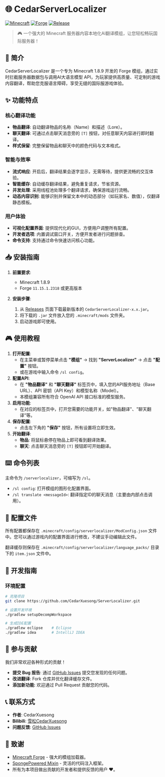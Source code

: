 # 🌐 CedarServerLocalizer

[![Minecraft](https://img.shields.io/badge/Minecraft-1.8.9-brightgreen.svg)](https://minecraft.net)
[![Forge](https://img.shields.io/badge/Forge-11.15.1.2318-blue.svg)](https://files.minecraftforge.net)
[![Release](https://img.shields.io/github/v/release/CedarXuesong/ServerLocalizer?include_prereleases&color=orange)](https://github.com/CedarXuesong/ServerLocalizer/releases)

> 🎮 一个强大的 Minecraft 服务器内容本地化AI翻译模组，让您轻松畅玩国际服务器！

## 📖 简介

CedarServerLocalizer 是一个专为 Minecraft 1.8.9 开发的 Forge 模组，通过实时拦截服务器数据包与调用AI大语言模型 API，为玩家提供高质量、可定制的游戏内容翻译，帮助您克服语言障碍，享受无缝的国际服游戏体验。

## ✨ 功能特点

### 核心翻译功能
- **物品翻译**: 自动翻译物品的名称（Name）和描述（Lore）。
- **聊天翻译**: 可通过点击聊天消息旁的 `[T]` 按钮，对任意聊天内容进行即时翻译。
- **样式保留**: 完整保留物品和聊天中的颜色代码与文本格式。

### 智能与效率
- **流式响应**: 开启后，翻译结果会逐字显示，无需等待，提供更流畅的交互体验。
- **智能缓存**: 自动缓存翻译结果，避免重复请求，节省资源。
- **并发处理**: 采用线程池处理多个翻译请求，确保游戏运行流畅。
- **动态内容识别**: 能够识别并保留文本中的动态部分（如玩家名、数值），仅翻译静态模板。

### 用户体验
- **可视化配置界面**: 提供现代化的GUI，方便用户调整所有配置。
- **开发者选项**: 内置调试窗口开关，方便开发者进行问题排查。
- **命令支持**: 支持通过命令快速访问核心功能。

## 📥 安装指南

1. **前置要求**:
   - Minecraft 1.8.9
   - Forge `11.15.1.2318` 或更高版本

2. **安装步骤**:
   1. 从 [Releases](https://github.com/CedarXuesong/ServerLocalizer/releases) 页面下载最新版本的 `CedarServerLocalizer-x.x.jar`。
   2. 将下载的 `.jar` 文件放入您的 `.minecraft/mods` 文件夹。
   3. 启动游戏即可使用。

## 🎮 使用教程

1. **打开配置**:
   - 在主菜单或暂停菜单点击 **"模组"** -> 找到 **"ServerLocalizer"** -> 点击 **"配置"** 按钮。
   - 或在游戏中输入命令 `/sl config`。
2. **配置API**:
   - 在 **"物品翻译"** 和 **"聊天翻译"** 标签页中，填入您的API服务地址（Base URL）、API 密钥（API Key）和模型名称（Model）。
   - 本模组兼容所有符合 OpenAI API 接口标准的模型服务。
3. **启用功能**:
   - 在对应的标签页中，打开您需要的功能开关，如"物品翻译"、"聊天翻译"等。
4. **保存配置**:
   - 点击左下角的 **"保存"** 按钮，所有设置将立即生效。
5. **开始翻译**:
   - **物品**: 将鼠标悬停在物品上即可看到翻译效果。
   - **聊天**: 点击聊天消息旁的 `[T]` 按钮即可开始翻译。

## ⌨️ 命令列表

主命令为 `/serverlocalizer`，可缩写为 `/sl`。

- `/sl config`: 打开模组的图形化配置界面。
- `/sl translate <messageId>`: 翻译指定ID的聊天消息（主要由内部点击调用）。

## 📂 配置文件

所有配置都保存在 `.minecraft/config/serverlocalizer/ModConfig.json` 文件中。您可以通过游戏内的配置界面进行修改，不建议手动编辑此文件。

翻译缓存则保存在 `.minecraft/config/serverlocalizer/language_packs/` 目录下的 `item.json` 文件中。

## 🔧 开发指南

### 环境配置
```bash
# 克隆项目
git clone https://github.com/CedarXuesong/ServerLocalizer.git

# 设置开发环境
./gradlew setupDecompWorkspace

# 生成IDE配置
./gradlew eclipse    # Eclipse
./gradlew idea       # IntelliJ IDEA
```

## 🤝 参与贡献

我们非常欢迎各种形式的贡献！

- **提交 Bug 报告**: 通过 [GitHub Issues](https://github.com/CedarXuesong/ServerLocalizer/issues) 提交您发现的任何问题。
- **改进翻译**: Fork 仓库并优化翻译缓存文件。
- **添加新功能**: 欢迎通过 Pull Request 贡献您的代码。

## 📞 联系方式

- **作者**: CedarXuesong
- **Bilibili**: [雪松CedarXuesong](https://space.bilibili.com/473773611)
- **问题反馈**: [GitHub Issues](https://github.com/CedarXuesong/ServerLocalizer/issues)

## 🙏 致谢

- [Minecraft Forge](https://files.minecraftforge.net/) - 强大的模组加载器。
- [SpongePowered Mixin](https://github.com/SpongePowered/Mixin) - 灵活的代码注入框架。
- 所有为本项目做出贡献的开发者和提供反馈的用户 ❤️。
